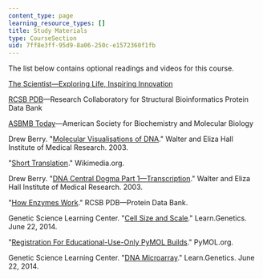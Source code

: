 ```yaml
---
content_type: page
learning_resource_types: []
title: Study Materials
type: CourseSection
uid: 7ff8e3ff-95d9-8a06-250c-e1572360f1fb
---
```


The list below contains optional readings and videos for this course.

[The Scientist—Exploring Life, Inspiring Innovation](https://www.the-scientist.com/)

[RCSB PDB](http://www.rcsb.org/)—Research Collaboratory for Structural Bioinformatics Protein Data Bank

[ASBMB Today](https://www.asbmb.org/asbmb-today)—American Society for Biochemistry and Molecular Biology

Drew Berry. "[Molecular Visualisations of DNA](https://www.wehi.edu.au/wehi-tv/molecular-visualisations-dna)." Walter and Eliza Hall Institute of Medical Research. 2003.

"[Short Translation](https://upload.wikimedia.org/wikipedia/commons/9/94/Protein_translation.gif)." Wikimedia.org.

Drew Berry. "[DNA Central Dogma Part 1—Transcription](https://www.wehi.edu.au/wehi-tv/dna-central-dogma-part-1-transcription)." Walter and Eliza Hall Institute of Medical Research. 2003.

"[How Enzymes Work](https://pdb101.rcsb.org/learn/videos/how-enzymes-work)." RCSB PDB—Protein Data Bank.

Genetic Science Learning Center. "[Cell Size and Scale](http://learn.genetics.utah.edu/content/cells/scale/)." Learn.Genetics. June 22, 2014.

"[Registration For Educational-Use-Only PyMOL Builds](https://pymol.org/edu/?q=educational/)." PyMOL.org.

Genetic Science Learning Center. "[DNA Microarray](http://learn.genetics.utah.edu/content/labs/microarray/)." Learn.Genetics. June 22, 2014.